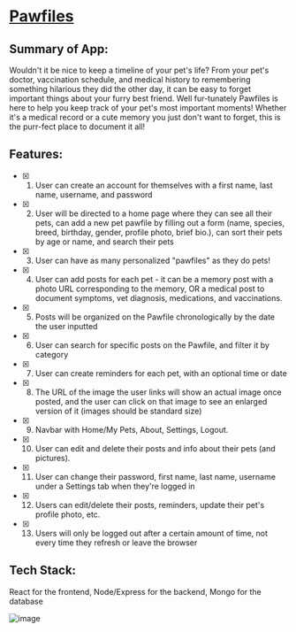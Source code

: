 
# [Pawfiles](https://pawfiles.herokuapp.com/)

## Summary of App:
Wouldn't it be nice to keep a timeline of your pet's life? From your pet's doctor, vaccination schedule, and medical history to remembering something hilarious they did the other day, it can be easy to forget important things about your furry best friend. Well fur-tunately Pawfiles is here to help you keep track of your pet's most important moments! Whether it's a medical record or a cute memory you just don't want to forget, this is the purr-fect place to document it all!

## Features: 
- [x] 1. User can create an account for themselves with a first name, last name, username, and password
- [x] 2. User will be directed to a home page where they can see all their pets, can add a new pet pawfile by filling out a form (name, species, breed, birthday, gender, profile photo, brief bio.), can sort their pets by age or name, and search their pets
- [x] 3. User can have as many personalized "pawfiles" as they do pets!
- [x] 4. User can add posts for each pet - it can be a memory post with a photo URL corresponding to the memory, OR a medical post to document symptoms, vet diagnosis, medications, and vaccinations.
- [x] 5. Posts will be organized on the Pawfile chronologically by the date the user inputted
- [x] 6. User can search for specific posts on the Pawfile, and filter it by category
- [x] 7. User can create reminders for each pet, with an optional time or date
- [x] 8. The URL of the image the user links will show an actual image once posted, and the user can click on that image to see an enlarged version of it (images should be standard size) 
- [x] 9. Navbar with Home/My Pets, About, Settings, Logout.
- [x] 10. User can edit and delete their posts and info about their pets (and pictures). 
- [x] 11. User can change their password, first name, last name, username under a Settings tab when they're logged in
- [x] 12. Users can edit/delete their posts, reminders, update their pet's profile photo, etc.
- [x] 13. Users will only be logged out after a certain amount of time, not every time they refresh or leave the browser

## Tech Stack: 
React for the frontend, Node/Express for the backend, Mongo for the database

![image](https://drive.google.com/uc?export=view&id=1_63xErbm1oZHqFnE4mRHffjKXxdFwmTZ)
